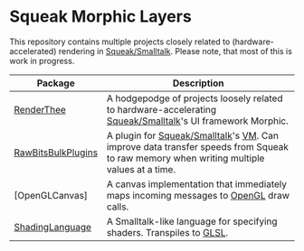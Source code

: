 # Squeak Morphic Layers
This repository contains multiple projects closely related to (hardware-accelerated) rendering in [Squeak/Smalltalk].
Please note, that most of this is work in progress.

| Package | Description |
| --- | --- |
| [RenderThee] | A hodgepodge of projects loosely related to hardware-accelerating [Squeak/Smalltalk]'s UI framework Morphic. |
| [RawBitsBulkPlugins] | A plugin for [Squeak/Smalltalk]'s [VM]. Can improve data transfer speeds from Squeak to raw memory when writing multiple values at a time. |
| [OpenGLCanvas] | A canvas implementation that immediately maps incoming messages to [OpenGL] draw calls. |
| [ShadingLanguage] | A Smalltalk-like language for specifying shaders. Transpiles to [GLSL]. |


<!-- references -->
[Squeak/Smalltalk]: https://squeak.org
[GLSL]: https://www.khronos.org/opengl/wiki/Core_Language_(GLSL)
[VM]: https://github.com/OpenSmalltalk/opensmalltalk-vm
[OpenGL]: https://github.com/hpi-swa-lab/squeak-graphics-opengl

[RawBitsBulkPlugins]: ./RawBitsBulkPlugins
[RenderThee]: ./RenderThee
[ShadingLanguage]: ./ShadingLanguage
